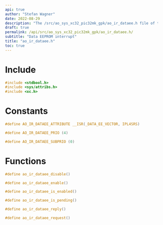 ```yaml
---
api: true
author: "Stefan Wagner"
date: 2022-08-29
description: "The /src/ao_sys_xc32_pic32mk_gpk/ao_ir_dataee.h file of the ao real-time operating system."
draft: true
permalink: /api/src/ao_sys_xc32_pic32mk_gpk/ao_ir_dataee.h/
subtitle: "Data EEPROM interrupt"
title: "ao_ir_dataee.h"
toc: true
---
```


# Include

```c
#include <stdbool.h>
#include <sys/attribs.h>
#include <xc.h>
```

# Constants

```c
#define AO_IR_DATAEE_ATTRIBUTE __ISR(_DATA_EE_VECTOR, IPL4SRS)
```

```c
#define AO_IR_DATAEE_PRIO (4)
```

```c
#define AO_IR_DATAEE_SUBPRIO (0)
```

# Functions

```c
#define ao_ir_dataee_disable()
```

```c
#define ao_ir_dataee_enable()
```

```c
#define ao_ir_dataee_is_enabled()
```

```c
#define ao_ir_dataee_is_pending()
```

```c
#define ao_ir_dataee_reply()
```

```c
#define ao_ir_dataee_request()
```

